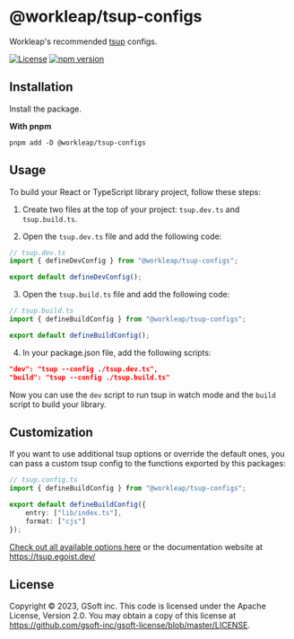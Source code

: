 # @workleap/tsup-configs

Workleap's recommended [tsup](https://tsup.egoist.dev/) configs.

[![License](https://img.shields.io/badge/License-Apache_2.0-blue.svg)](../../LICENSE)
[![npm version](https://img.shields.io/npm/v/@workleap/tsup-configs)](https://www.npmjs.com/package/@workleap/tsup-configs)

## Installation

Install the package.

**With pnpm**

```shell
pnpm add -D @workleap/tsup-configs
```

## Usage

To build your React or TypeScript library project, follow these steps:

1. Create two files at the top of your project: `tsup.dev.ts` and `tsup.build.ts`.

2. Open the `tsup.dev.ts` file and add the following code:

```ts
// tsup.dev.ts
import { defineDevConfig } from "@workleap/tsup-configs";

export default defineDevConfig();
```

3. Open the `tsup.build.ts` file and add the following code:

```ts
// tsup.build.ts
import { defineBuildConfig } from "@workleap/tsup-configs";

export default defineBuildConfig();
```

4. In your package.json file, add the following scripts:

```json
"dev": "tsup --config ./tsup.dev.ts",
"build": "tsup --config ./tsup.build.ts"
```

Now you can use the `dev` script to run tsup in watch mode and the `build` script to build your library.

## Customization

If you want to use additional tsup options or override the default ones, you can pass a custom tsup config to the functions exported by this packages:

```ts
// tsup.config.ts
import { defineBuildConfig } from "@workleap/tsup-configs";

export default defineBuildConfig({
    entry: ["lib/index.ts"],
    format: ["cjs"]
});
```

[Check out all available options here](https://paka.dev/npm/tsup#module-index-export-Options) or the documentation website at https://tsup.egoist.dev/

## License

Copyright © 2023, GSoft inc. This code is licensed under the Apache License, Version 2.0. You may obtain a copy of this license at https://github.com/gsoft-inc/gsoft-license/blob/master/LICENSE.
